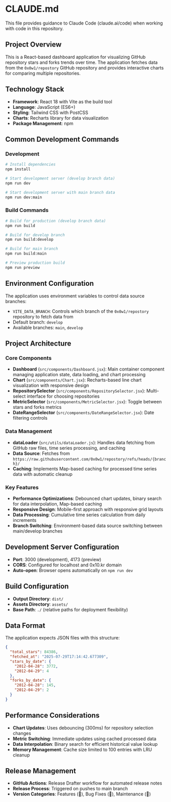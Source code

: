 # CLAUDE.md

This file provides guidance to Claude Code (claude.ai/code) when working with code in this repository.

## Project Overview

This is a React-based dashboard application for visualizing GitHub repository stars and forks trends over time. The application fetches data from the `0x0w1/repostory` GitHub repository and provides interactive charts for comparing multiple repositories.

## Technology Stack

- **Framework**: React 18 with Vite as the build tool
- **Language**: JavaScript (ES6+)
- **Styling**: Tailwind CSS with PostCSS
- **Charts**: Recharts library for data visualization
- **Package Management**: npm

## Common Development Commands

### Development
```bash
# Install dependencies
npm install

# Start development server (develop branch data)
npm run dev

# Start development server with main branch data  
npm run dev:main
```

### Build Commands
```bash
# Build for production (develop branch data)
npm run build

# Build for develop branch
npm run build:develop

# Build for main branch
npm run build:main

# Preview production build
npm run preview
```

## Environment Configuration

The application uses environment variables to control data source branches:

- `VITE_DATA_BRANCH`: Controls which branch of the `0x0w1/repostory` repository to fetch data from
- Default branch: `develop`
- Available branches: `main`, `develop`

## Project Architecture

### Core Components

- **Dashboard** (`src/components/Dashboard.jsx`): Main container component managing application state, data loading, and chart processing
- **Chart** (`src/components/Chart.jsx`): Recharts-based line chart visualization with responsive design
- **RepositorySelector** (`src/components/RepositorySelector.jsx`): Multi-select interface for choosing repositories
- **MetricSelector** (`src/components/MetricSelector.jsx`): Toggle between stars and forks metrics
- **DateRangeSelector** (`src/components/DateRangeSelector.jsx`): Date filtering controls

### Data Management

- **dataLoader** (`src/utils/dataLoader.js`): Handles data fetching from GitHub raw files, time series processing, and caching
- **Data Source**: Fetches from `https://raw.githubusercontent.com/0x0w1/repostory/refs/heads/{branch}/`
- **Caching**: Implements Map-based caching for processed time series data with automatic cleanup

### Key Features

- **Performance Optimizations**: Debounced chart updates, binary search for data interpolation, Map-based caching
- **Responsive Design**: Mobile-first approach with responsive grid layouts
- **Data Processing**: Cumulative time series calculation from daily increments
- **Branch Switching**: Environment-based data source switching between main/develop branches

## Development Server Configuration

- **Port**: 3000 (development), 4173 (preview)
- **CORS**: Configured for localhost and 0x10.kr domain
- **Auto-open**: Browser opens automatically on `npm run dev`

## Build Configuration

- **Output Directory**: `dist/`
- **Assets Directory**: `assets/`
- **Base Path**: `./` (relative paths for deployment flexibility)

## Data Format

The application expects JSON files with this structure:
```json
{
  "total_stars": 84386,
  "fetched_at": "2025-07-29T17:14:42.677309",
  "stars_by_date": {
    "2012-04-28": 3772,
    "2012-04-29": 4
  },
  "forks_by_date": {
    "2012-04-28": 145,
    "2012-04-29": 2  
  }
}
```

## Performance Considerations

- **Chart Updates**: Uses debouncing (300ms) for repository selection changes
- **Metric Switching**: Immediate updates using cached processed data
- **Data Interpolation**: Binary search for efficient historical value lookup
- **Memory Management**: Cache size limited to 100 entries with LRU cleanup

## Release Management

- **GitHub Actions**: Release Drafter workflow for automated release notes
- **Release Process**: Triggered on pushes to main branch
- **Version Categories**: Features (🚀), Bug Fixes (🐛), Maintenance (🧰)